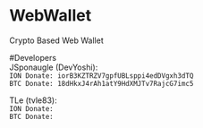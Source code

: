 # WebWallet
Crypto Based Web Wallet

#Developers  
JSponaugle (DevYoshi):   
`ION Donate: iorB3KZTRZV7gpfUBLsppi4edDVgxh3dTQ`   
`BTC Donate: 18dHkxJ4rAh1atY9HdXMJTv7RajcG7imc5`
  
TLe (tvle83):  
`ION Donate: `  
`BTC Donate: `  